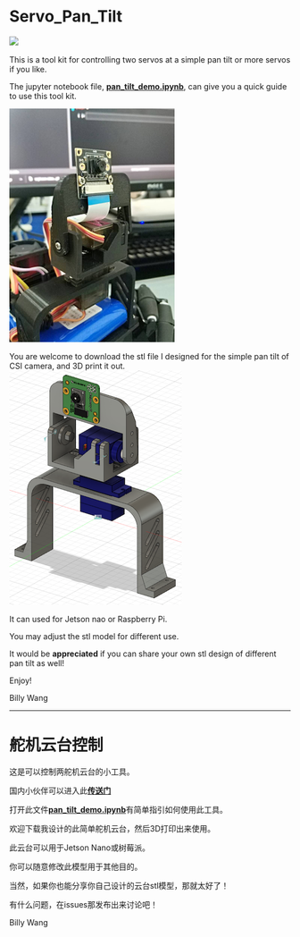 # Servo_Pan_Tilt
![](http://res.makeronsite.com/billiocar/servo_pan_tilt.gif)

This is a tool kit for controlling two servos at a simple pan tilt or more servos if you like.

The jupyter notebook file, [**pan_tilt_demo.ipynb**](/pan_tilt_demo.ipynb), can give you a quick guide to use this tool kit.

![servo_pan_tilt](/doc/servo_pan_tilt.png)

You are welcome to download the stl file I designed for the simple pan tilt of CSI camera, and 3D print it out.
![stl](/doc/stl.png)

It can used for Jetson nao or Raspberry Pi.

You may adjust the stl model for different use.

It would be **appreciated** if you can share your own stl design of different pan tilt as well! 

Enjoy!

Billy Wang

----------------

# 舵机云台控制

这是可以控制两舵机云台的小工具。

国内小伙伴可以进入此[**传送门**](https://gitee.com/billio/servo_pan_tilt)

打开此文件[**pan_tilt_demo.ipynb**](/pan_tilt_demo.ipynb)有简单指引如何使用此工具。

欢迎下载我设计的此简单舵机云台，然后3D打印出来使用。

此云台可以用于Jetson Nano或树莓派。

你可以随意修改此模型用于其他目的。

当然，如果你也能分享你自己设计的云台stl模型，那就太好了！

有什么问题，在issues那发布出来讨论吧！

Billy Wang

